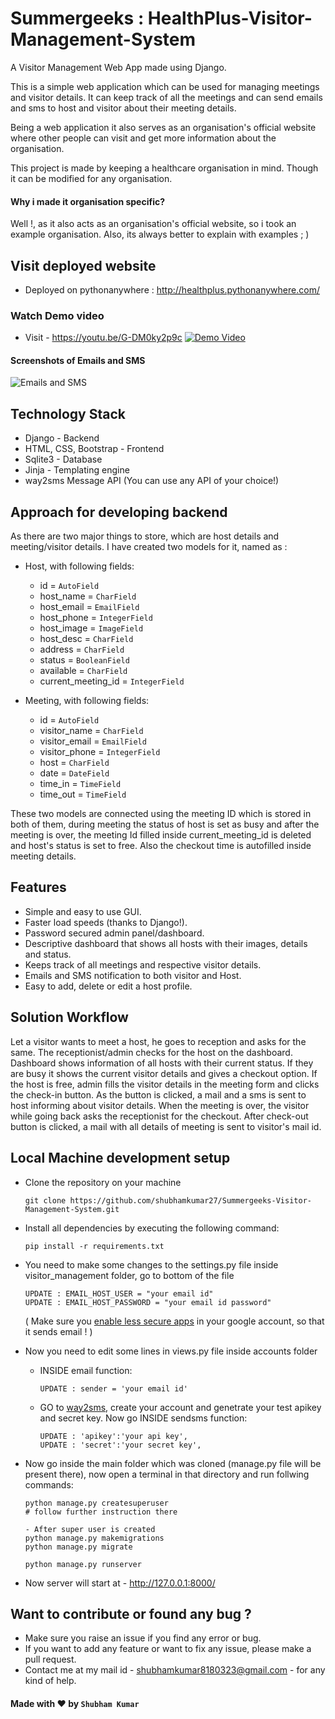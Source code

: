# Summergeeks : HealthPlus-Visitor-Management-System
A Visitor Management Web App made using Django.

This is a simple web application which can be used for managing meetings and visitor details. It can keep track of all the meetings and can send emails and sms to host and visitor about their meeting details.

Being a web application it also serves as an organisation's official website where other people can visit and get more information about the organisation.

This project is made by keeping a healthcare organisation in mind. Though it can be modified for any organisation.

#### Why i made it organisation specific?
Well !, as it also acts as an organisation's official website, so i took an example organisation. Also, its always better to explain with examples ; )

## Visit deployed website
- Deployed on pythonanywhere : http://healthplus.pythonanywhere.com/

### Watch Demo video
- Visit - https://youtu.be/G-DM0ky2p9c
<a href="https://youtu.be/G-DM0ky2p9c" target="_blank"><img src="https://drive.google.com/uc?id=153qoLXimg2ov340O5EDiTG00HD7T5bEU" alt="Demo Video" title="Visitor management system" /></a>

#### Screenshots of Emails and SMS
<img src="https://drive.google.com/uc?id=1X71Lvm98B2NQFzCbHYYrcpD1HHRorzS3" alt="Emails and SMS" title="Screenshots" />

## Technology Stack
- Django - Backend
- HTML, CSS, Bootstrap - Frontend
- Sqlite3 - Database
- Jinja - Templating engine
- way2sms Message API (You can use any API of your choice!)

## Approach for developing backend
As there are two major things to store, which are host details and meeting/visitor details. I have created two models for it, named as :

- Host, with following fields:

    + id = `AutoField`
    + host_name = `CharField`
    + host_email = `EmailField`
    + host_phone = `IntegerField`
    + host_image = `ImageField`
    + host_desc = `CharField`
    + address = `CharField`
    + status = `BooleanField`
    + available = `CharField`
    + current_meeting_id = `IntegerField`

- Meeting, with following fields:

    + id = `AutoField`
    + visitor_name = `CharField`
    + visitor_email = `EmailField`
    + visitor_phone = `IntegerField`
    + host = `CharField`
    + date = `DateField`
    + time_in = `TimeField`
    + time_out = `TimeField`
    
These two models are connected using the meeting ID which is stored in both of them, during meeting the status of host is set as busy and after the meeting is over, the meeting Id filled inside current_meeting_id is deleted and host's status is set to free. Also the checkout time is autofilled inside meeting details.

## Features
- Simple and easy to use GUI.
- Faster load speeds (thanks to Django!).
- Password secured admin panel/dashboard.
- Descriptive dashboard that shows all hosts with their images, details and status.
- Keeps track of all meetings and respective visitor details.
- Emails and SMS notification to both visitor and Host.
- Easy to add, delete or edit a host profile.

## Solution Workflow
Let a visitor wants to meet a host, he goes to reception and asks for the same. The receptionist/admin checks for the host on the dashboard. Dashboard shows information of all hosts with their current status. If they are busy it shows the current visitor details and gives a checkout option. If the host is free, admin fills the visitor details in the meeting form and clicks the check-in button. As the button is clicked, a mail and a sms is sent to host informing about visitor details. When the meeting is over, the visitor while going back asks the receptionist for the checkout. After check-out button is clicked, a mail with all details of meeting is sent to visitor's mail id.

## Local Machine development setup
- Clone the repository on your machine 
    ```
    git clone https://github.com/shubhamkumar27/Summergeeks-Visitor-Management-System.git
    ```
    
- Install all dependencies by executing the following command:
    ```
    pip install -r requirements.txt
    ```
    
- You need to make some changes to the settings.py file inside visitor_management folder, go to bottom of the file
    ```
    UPDATE : EMAIL_HOST_USER = "your email id" 
    UPDATE : EMAIL_HOST_PASSWORD = "your email id password"
    ```
    ( Make sure you <a href='https://myaccount.google.com/lesssecureapps'>enable less secure apps</a> in your google account, so that it sends email ! )
   
- Now you need to edit some lines in views.py file inside accounts folder
  - INSIDE email function:
    ```
    UPDATE : sender = 'your email id'
    ```
  - GO to <a href='https://www.way2sms.com/'>way2sms</a>, create your account and genetrate your test apikey and secret key. Now go INSIDE sendsms function:
    ```
    UPDATE : 'apikey':'your api key',
    UPDATE : 'secret':'your secret key',
    ```
    
- Now go inside the main folder which was cloned (manage.py file will be present there), now open a terminal in that directory and run follwing commands:
    ```
    python manage.py createsuperuser
    # follow further instruction there
    
    - After super user is created 
    python manage.py makemigrations
    python manage.py migrate
    
    python manage.py runserver
    ```
- Now server will start at - http://127.0.0.1:8000/

## Want to contribute or found any bug ?
- Make sure you raise an issue if you find any error or bug.
- If you want to add any feature or want to fix any issue, please make a pull request.
- Contact me at my mail id - shubhamkumar8180323@gmail.com - for any kind of help.

#### Made with ♥ by `Shubham Kumar`
